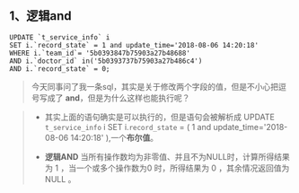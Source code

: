 ## 1、逻辑and
```
UPDATE `t_service_info` i 
SET i.`record_state` = 1 and update_time='2018-08-06 14:20:18' 
WHERE i.`team_id`= '5b0393847b75903a27b48688' 
AND i.`doctor_id` in('5b0393737b75903a27b486c4') 
AND i.`record_state` = 0;
```
> 今天同事问了我一条sql，其实是关于修改两个字段的值，但是不小心把逗号写成了 **and**，但是为什么这样也能执行呢？

>- 其实上面的语句确实是可以执行的，但是语句会被解析成 UPDATE `t_service_info` i SET i.`record_state` = ( 1 and update_time='2018-08-06 14:20:18' ),一个**布尔值**。
> 
>- **逻辑AND** 当所有操作数均为非零值、并且不为NULL时，计算所得结果为  1 ，当一个或多个操作数为0 时，所得结果为 0 ，其余情况返回值为 NULL 。